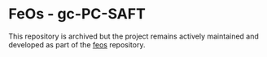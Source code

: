 # FeOs - gc-PC-SAFT

This repository is archived but the project remains actively maintained and developed as part of the [feos](https://github.com/feos-org/feos) repository.
